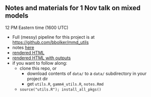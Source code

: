 ## Notes and materials for 1 Nov talk on mixed models

12 PM Eastern time (1600 UTC)

<!-- https://raw.githack.com/:user/:repo/:tag/:file -->

- Full (messy) pipeline for this project is at https://github.com/bbolker/mmd_utils
- notes [here](notes.Rmd)
- [rendered HTML](https://raw.githack.com/eco4cast/Statistical-Methods-Seminar-Series/main/bolker_mixedmodels/outputs/notes.html)
- [rendered HTML with outputs](https://raw.githack.com/eco4cast/Statistical-Methods-Seminar-Series/main/bolker_mixedmodels/outputs/full_notes.html)
- if you want to follow along:
   - clone this repo, or
       - download contents of `data/` to a `data/` subdirectory in your project dir
       - get `utils.R`, `gamm4_utils.R`, `notes.Rmd`
   - `source("utils.R"); install_all_pkgs()`


